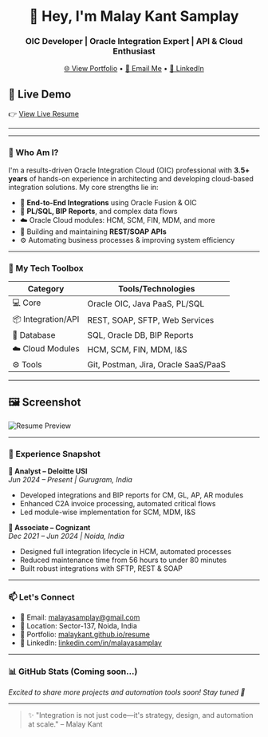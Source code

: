 <h1 align="center">👋 Hey, I'm Malay Kant Samplay</h1>
<h3 align="center">OIC Developer | Oracle Integration Expert | API & Cloud Enthusiast</h3>

<p align="center">
  <a href="https://malaykant.github.io/resume/" target="_blank">🌐 View Portfolio</a> • 
  <a href="mailto:malayasamplay@gmail.com">📧 Email Me</a> • 
  <a href="https://www.linkedin.com/in/malayasamplay/">🔗 LinkedIn</a>
</p>

## 🔗 Live Demo

👉 [View Live Resume](https://malaykant.github.io/resume/)

---
---

### 💼 Who Am I?

I'm a results-driven Oracle Integration Cloud (OIC) professional with **3.5+ years** of hands-on experience in architecting and developing cloud-based integration solutions. My core strengths lie in:

- 🔁 **End-to-End Integrations** using Oracle Fusion & OIC  
- 🧠 **PL/SQL, BIP Reports**, and complex data flows  
- ☁️ Oracle Cloud modules: HCM, SCM, FIN, MDM, and more  
- 🧩 Building and maintaining **REST/SOAP APIs**  
- ⚙️ Automating business processes & improving system efficiency  

---

### 🚀 My Tech Toolbox

| Category             | Tools/Technologies |
|----------------------|-------------------|
| 💻 Core              | Oracle OIC, Java PaaS, PL/SQL |
| 📦 Integration/API   | REST, SOAP, SFTP, Web Services |
| 🧮 Database          | SQL, Oracle DB, BIP Reports |
| ☁️ Cloud Modules     | HCM, SCM, FIN, MDM, I&S |
| ⚙️ Tools             | Git, Postman, Jira, Oracle SaaS/PaaS |

---

## 🖼️ Screenshot

![Resume Preview](screenshot.png)

---

### 🧠 Experience Snapshot

**🔹 Analyst – Deloitte USI**  
*Jun 2024 – Present | Gurugram, India*  
- Developed integrations and BIP reports for CM, GL, AP, AR modules  
- Enhanced C2A invoice processing, automated critical flows  
- Led module-wise implementation for SCM, MDM, I&S  

**🔹 Associate – Cognizant**  
*Dec 2021 – Jun 2024 | Noida, India*  
- Designed full integration lifecycle in HCM, automated processes  
- Reduced maintenance time from 56 hours to under 80 minutes  
- Built robust integrations with SFTP, REST & SOAP

---

### 📫 Let's Connect

- 📧 Email: [malayasamplay@gmail.com](mailto:malayasamplay@gmail.com)  
- 📍 Location: Sector-137, Noida, India  
- 🔗 Portfolio: [malaykant.github.io/resume](https://malaykant.github.io/resume)  
- 💼 LinkedIn: [linkedin.com/in/malayasamplay](https://linkedin.com/in/malayasamplay)

---

### 📊 GitHub Stats (Coming soon...)
*Excited to share more projects and automation tools soon! Stay tuned 🚀*

---

> ✨ "Integration is not just code—it's strategy, design, and automation at scale." – Malay Kant
